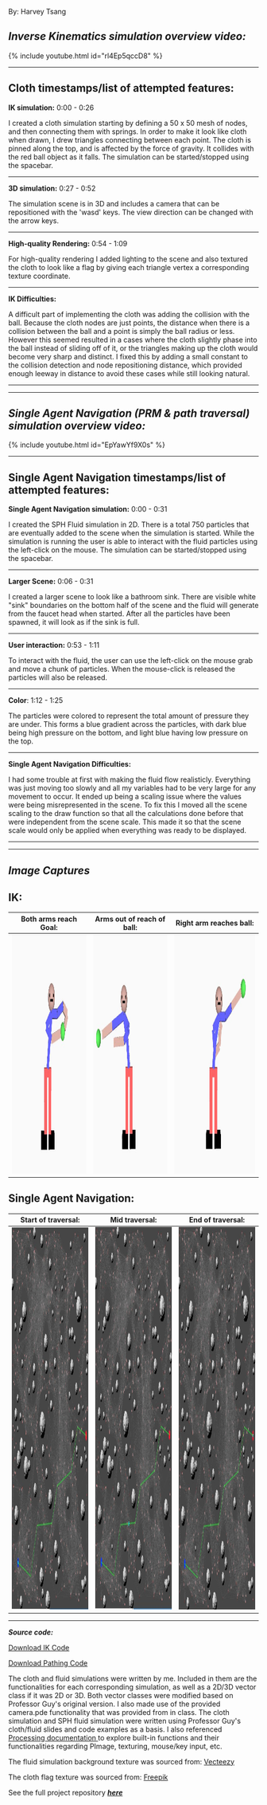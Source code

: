 
By: Harvey Tsang

***Inverse Kinematics simulation overview video:***
---
{% include youtube.html id="rl4Ep5qccD8" %}

---

**Cloth timestamps/list of attempted features:**
--
**IK simulation:** 0:00 - 0:26

I created a cloth simulation starting by defining a 50 x 50 mesh of nodes, and then connecting them with springs. In order to make it look like cloth when drawn, I drew triangles connecting between each point. The cloth is pinned along the top, and is affected by the force of gravity. It collides with the red ball object as it falls. The simulation can be started/stopped using the spacebar.

---
**3D simulation:** 0:27 - 0:52

The simulation scene is in 3D and includes a camera that can be repositioned with the 'wasd' keys. The view direction can be changed with the arrow keys.

---
**High-quality Rendering:** 0:54 - 1:09

For high-quality rendering I added lighting to the scene and also textured the cloth to look like a flag by giving each triangle vertex a corresponding texture coordinate.

---
**IK Difficulties:** 

A difficult part of implementing the cloth was adding the collision with the ball. Because the cloth nodes are just points, the distance when there is a collision between the ball and a point is simply the ball radius or less. However this seemed resulted in a cases where the cloth slightly phase into the ball instead of sliding off of it, or the triangles making up the cloth would become very sharp and distinct. I fixed this by adding a small constant to the collision detection and node repositioning distance, which provided enough leeway in distance to avoid these cases while still looking natural.

------
-----


***Single Agent Navigation (PRM & path traversal) simulation overview video:***
---
{% include youtube.html id="EpYawYf9X0s" %}

----

**Single Agent Navigation timestamps/list of attempted features:**
---
**Single Agent Navigation simulation:** 0:00 - 0:31

I created the SPH Fluid simulation in 2D. There is a total 750 particles that are eventually added to the scene when the simulation is started. While the simulation is running the user is able to interact with the fluid particles using the left-click on the mouse. The simulation can be started/stopped using the spacebar.

---
**Larger Scene:** 0:06 - 0:31

I created a larger scene to look like a bathroom sink. There are visible white "sink" boundaries on the bottom half of the scene and the fluid will generate from the faucet head when started. After all the particles have been spawned, it will look as if the sink is full.

---
**User interaction:** 0:53 - 1:11

To interact with the fluid, the user can use the left-click on the mouse grab and move a chunk of particles. When the mouse-click is released the particles will also be released. 

---
**Color**: 1:12 - 1:25

The particles were colored to represent the total amount of pressure they are under. This forms a blue gradient across the particles, with dark blue being high pressure on the bottom, and light blue having low pressure on the top.

---
**Single Agent Navigation Difficulties:**

I had some trouble at first with making the fluid flow realisticly. Everything was just moving too slowly and all my variables had to be very large for any movement to occur. It ended up being a scaling issue where the values were being misrepresented in the scene. To fix this I moved all the scene scaling to the draw function so that all the calculations done before that were independent from the scene scale. This made it so that the scene scale would only be applied when everything was ready to be displayed.

----
----

***Image Captures***
---

IK:
-

|Both arms reach Goal:          | Arms out of reach of ball:          |Right arm reaches ball:    | 
|-------------------------|-------------------------|-------------------------------------|
|<img src="./docs/assets/IK both arms goal.JPG" width="640" height="480"> | <img src="./docs/assets/IK both arms out of reach left.JPG" width="640" height="480"> |  <img src="./docs/assets/right arm reach goal.JPG" width="640" height="480">  |       

Single Agent Navigation:
-

|Start of traversal:          | Mid traversal:          |End of traversal:    | 
|-------------------------|-------------------------|-------------------------------------|
|<img src="./docs/assets/start traversal pathing.JPG" width="1024" height="768"> | <img src="./docs/assets/mid path traversal.JPG" width="1024" height="768"> |  <img src="./docs/assets/fin path traversal.JPG" width="1024" height="768">  |          

---
***Source code:***

<a href= "/IK_code/CSCI5611_Proj3_IK.pde" download>Download IK Code</a>

<a href= "/Pathing_code/CSCI5611_proj3_pathing.pde" download>Download Pathing Code</a>

The cloth and fluid simulations were written by me. Included in them are the functionalities for each corresponding simulation, as well as a 2D/3D vector class if it was 2D or 3D. Both vector classes were modified based on Professor Guy's original version. I also made use of the provided camera.pde functionality that was provided from in class. The cloth simulation and SPH fluid simulation were written using Professor Guy's cloth/fluid slides and code examples as a basis. I also referenced  <a href="https://processing.org/reference/"> Processing documentation </a> to explore built-in functions and their functionalities regarding PImage, texturing, mouse/key input, etc.

The fluid simulation background texture was sourced from: <a href="https://www.vecteezy.com/photo/17154821-the-bathroom-faucet-is-turned-off-to-save-water-energy-and-protect-the-environment-water-saving-concept "> Vecteezy </a>

The cloth flag texture was sourced from: <a href="https://www.freepik.com/free-vector/illustration-usa-flag_2807790.htm#query=american%20flag&position=0&from_view=keyword&track=ais "> Freepik </a>

See the full project repository <a href="https://github.com/htsan007/Project3/tree/main "> ***here*** </a>
